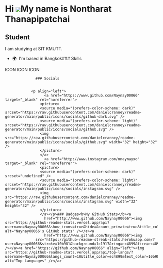 Hi ![](https://user-images.githubusercontent.com/18350557/176309783-0785949b-9127-417c-8b55-ab5a4333674e.gif)My name is Nontharat Thanapipatchai
================================================================================================================================================

Student
-------

I am studying at SIT KMUTT.

*   🌍  I'm based in Bangkok### Skills 
<p align="left">
ICON ICON ICON 
                    </p>
                    
                  ### Socials
                  
                  
                <p align="left">
                      <a href="https://www.github.com/Naynay00066" target="_blank" rel="noreferrer">
                    <picture>
                    <source media="(prefers-color-scheme: dark)" srcset="https://raw.githubusercontent.com/danielcranney/readme-generator/main/public/icons/socials/github-dark.svg" />
                    <source media="(prefers-color-scheme: light)" srcset="https://raw.githubusercontent.com/danielcranney/readme-generator/main/public/icons/socials/github.svg" />
                    <img src="https://raw.githubusercontent.com/danielcranney/readme-generator/main/public/icons/socials/github.svg" width="32" height="32" />
                    </picture>
                    </a>
                      <a href="http://www.instagram.com/nnaynayxo" target="_blank" rel="noreferrer">
                    <picture>
                    <source media="(prefers-color-scheme: dark)" srcset="undefined" />
                    <source media="(prefers-color-scheme: light)" srcset="https://raw.githubusercontent.com/danielcranney/readme-generator/main/public/icons/socials/instagram.svg" />
                    <img src="https://raw.githubusercontent.com/danielcranney/readme-generator/main/public/icons/socials/instagram.svg" width="32" height="32" />
                    </picture>
                    </a></p>### Badges<b>My GitHub Stats</b><a
                      href="http://www.github.com/Naynay00066"><img src="https://github-readme-stats.vercel.app/api?username=Naynay00066&show_icons=true&hide=&count_private=true&title_color=ec4899&text_color=10b981&icon_color=0891b2&bg_color=1c1917&hide_border=true&show_icons=true" alt="Naynay00066's GitHub stats" /></a><a
                      href="http://www.github.com/Naynay00066"><img
                  src="https://github-readme-streak-stats.herokuapp.com/?user=Naynay00066&stroke=10b981&background=1c1917&ring=ec4899&fire=ec4899&currStreakNum=10b981&currStreakLabel=ec4899&sideNums=10b981&sideLabels=10b981&dates=10b981&hide_border=true" /></a><a href="https://github.com/Naynay00066" align="left"><img src="https://github-readme-stats.vercel.app/api/top-langs/?username=Naynay00066&langs_count=10&title_color=ec4899&text_color=10b981&icon_color=0891b2&bg_color=1c1917&hide_border=true&locale=en&custom_title=Top%20%Languages" alt="Top Languages" /></a>
